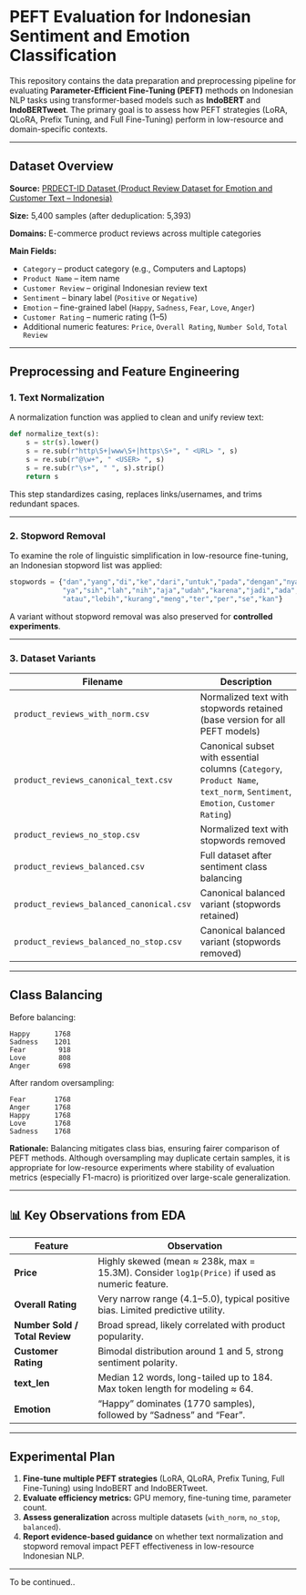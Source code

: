 # PEFT Evaluation for Indonesian Sentiment and Emotion Classification

This repository contains the data preparation and preprocessing pipeline for evaluating **Parameter-Efficient Fine-Tuning (PEFT)** methods on Indonesian NLP tasks using transformer-based models such as **IndoBERT** and **IndoBERTweet**. The primary goal is to assess how PEFT strategies (LoRA, QLoRA, Prefix Tuning, and Full Fine-Tuning) perform in low-resource and domain-specific contexts.

---

## Dataset Overview

**Source:** [PRDECT-ID Dataset (Product Review Dataset for Emotion and Customer Text – Indonesia)](https://doi.org/10.1016/j.dib.2022.108554)

**Size:** 5,400 samples (after deduplication: 5,393)

**Domains:** E-commerce product reviews across multiple categories

**Main Fields:**

* `Category` – product category (e.g., Computers and Laptops)
* `Product Name` – item name
* `Customer Review` – original Indonesian review text
* `Sentiment` – binary label (`Positive` or `Negative`)
* `Emotion` – fine-grained label (`Happy`, `Sadness`, `Fear`, `Love`, `Anger`)
* `Customer Rating` – numeric rating (1–5)
* Additional numeric features: `Price`, `Overall Rating`, `Number Sold`, `Total Review`

---

## Preprocessing and Feature Engineering

### 1. Text Normalization

A normalization function was applied to clean and unify review text:

```python
def normalize_text(s):
    s = str(s).lower()
    s = re.sub(r"http\S+|www\S+|https\S+", " <URL> ", s)
    s = re.sub(r"@\w+", " <USER> ", s)
    s = re.sub(r"\s+", " ", s).strip()
    return s
```

This step standardizes casing, replaces links/usernames, and trims redundant spaces.

---

### 2. Stopword Removal

To examine the role of linguistic simplification in low-resource fine-tuning, an Indonesian stopword list was applied:

```python
stopwords = {"dan","yang","di","ke","dari","untuk","pada","dengan","nya","ini","itu",
             "ya","sih","lah","nih","aja","udah","karena","jadi","ada","sebagai","oleh",
             "atau","lebih","kurang","meng","ter","per","se","kan"}
```

A variant without stopword removal was also preserved for **controlled experiments**.

---

### 3. Dataset Variants

| Filename                                 | Description                                                                                                                  |
| ---------------------------------------- | ---------------------------------------------------------------------------------------------------------------------------- |
| `product_reviews_with_norm.csv`          | Normalized text with stopwords retained (base version for all PEFT models)                                                   |
| `product_reviews_canonical_text.csv`     | Canonical subset with essential columns (`Category`, `Product Name`, `text_norm`, `Sentiment`, `Emotion`, `Customer Rating`) |
| `product_reviews_no_stop.csv`            | Normalized text with stopwords removed                                                                                       |
| `product_reviews_balanced.csv`           | Full dataset after sentiment class balancing                                                                                 |
| `product_reviews_balanced_canonical.csv` | Canonical balanced variant (stopwords retained)                                                                              |
| `product_reviews_balanced_no_stop.csv`   | Canonical balanced variant (stopwords removed)                                                                               |

---

## Class Balancing

Before balancing:

```
Happy      1768
Sadness    1201
Fear        918
Love        808
Anger       698
```

After random oversampling:

```
Fear       1768
Anger      1768
Happy      1768
Love       1768
Sadness    1768
```

**Rationale:**
Balancing mitigates class bias, ensuring fairer comparison of PEFT methods. Although oversampling may duplicate certain samples, it is appropriate for low-resource experiments where stability of evaluation metrics (especially F1-macro) is prioritized over large-scale generalization.

---

## 📊 Key Observations from EDA

| Feature                        | Observation                                                                                                                                     |
| ------------------------------ | ----------------------------------------------------------------------------------------------------------------------------------------------- |
| **Price**                      | Highly skewed (mean ≈ 238k, max = 15.3M). Consider `log1p(Price)` if used as numeric feature.                                                   |
| **Overall Rating**             | Very narrow range (4.1–5.0), typical positive bias. Limited predictive utility.                                                                 |
| **Number Sold / Total Review** | Broad spread, likely correlated with product popularity.                                                                                        |
| **Customer Rating**            | Bimodal distribution around 1 and 5, strong sentiment polarity.                                                                                |
| **text_len**                   | Median 12 words, long-tailed up to 184. Max token length for modeling ≈ 64.                                                                     |
| **Emotion**                    | “Happy” dominates (1770 samples), followed by “Sadness” and “Fear”. |

---

## Experimental Plan

1. **Fine-tune multiple PEFT strategies** (LoRA, QLoRA, Prefix Tuning, Full Fine-Tuning) using IndoBERT and IndoBERTweet.
2. **Evaluate efficiency metrics:** GPU memory, fine-tuning time, parameter count.
3. **Assess generalization** across multiple datasets (`with_norm`, `no_stop`, `balanced`).
4. **Report evidence-based guidance** on whether text normalization and stopword removal impact PEFT effectiveness in low-resource Indonesian NLP.

---

To be continued..
